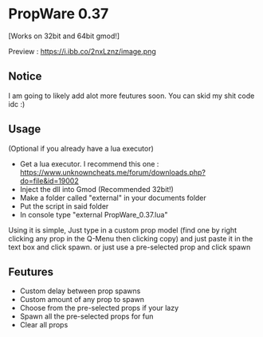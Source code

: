 # PropWare 0.37
[Works on 32bit and 64bit gmod!]

Preview : https://i.ibb.co/2nxLznz/image.png
## Notice
I  am going to likely add alot more feutures soon.
You can skid my shit code idc :)

## Usage 
(Optional if you already have a lua executor)
- Get a lua executor. I recommend this one : https://www.unknowncheats.me/forum/downloads.php?do=file&id=19002 
- Inject the dll into Gmod (Recommended 32bit!)
- Make a folder called "external" in your documents folder
- Put the script in said folder
- In console type "external PropWare_0.37.lua"

Using it is simple, Just type in a custom prop model (find one by right clicking any prop in the Q-Menu then clicking copy) and just paste it in the text box and click spawn. or just use a pre-selected prop and click spawn

## Feutures

- Custom delay between prop spawns
- Custom amount of any prop to spawn
- Choose from the pre-selected props if your lazy
- Spawn all the pre-selected props for fun
- Clear all props
